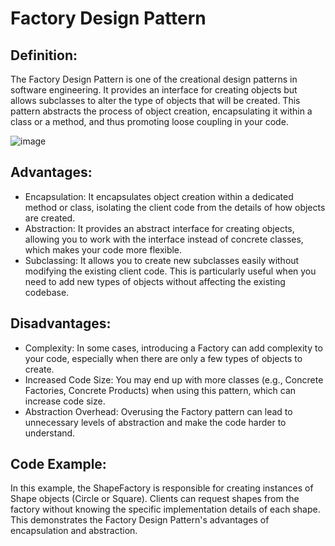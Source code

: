 # Factory Design Pattern

## Definition:
The Factory Design Pattern is one of the creational design patterns in software engineering. 
It provides an interface for creating objects but allows subclasses to alter the type of objects that will be created. 
This pattern abstracts the process of object creation, encapsulating it within a class or a method, and thus promoting loose coupling in your code.

![image](https://github.com/DanSaada/Design-Patterns-Playground/assets/112869076/001c2143-dac9-4d2e-bedc-45062804a961)

## Advantages:
* Encapsulation: It encapsulates object creation within a dedicated method or class, isolating the client code from the details of how objects are created.
* Abstraction: It provides an abstract interface for creating objects, allowing you to work with the interface instead of concrete classes, which makes your code more flexible.
* Subclassing: It allows you to create new subclasses easily without modifying the existing client code. This is particularly useful when you need to add new types of objects without affecting the existing codebase.

## Disadvantages:
* Complexity: In some cases, introducing a Factory can add complexity to your code, especially when there are only a few types of objects to create.
* Increased Code Size: You may end up with more classes (e.g., Concrete Factories, Concrete Products) when using this pattern, which can increase code size.
* Abstraction Overhead: Overusing the Factory pattern can lead to unnecessary levels of abstraction and make the code harder to understand.

## Code Example:
In this example, the ShapeFactory is responsible for creating instances of Shape objects (Circle or Square). 
Clients can request shapes from the factory without knowing the specific implementation details of each shape. 
This demonstrates the Factory Design Pattern's advantages of encapsulation and abstraction.
